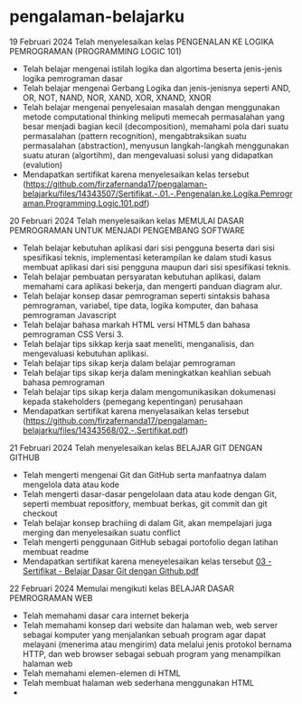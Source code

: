 # pengalaman-belajarku

19 Februari 2024
Telah menyelesaikan kelas PENGENALAN KE LOGIKA PEMROGRAMAN (PROGRAMMING LOGIC 101)
* Telah belajar mengenai istilah logika dan algortima beserta jenis-jenis logika pemrograman dasar
* Telah belajar mengenai Gerbang Logika dan jenis-jenisnya seperti AND, OR, NOT, NAND, NOR, XAND, XOR, XNAND, XNOR
* Telah belajar mengenai penyelesaian masalah dengan menggunakan metode computational thinking meliputi memecah permasalahan yang besar menjadi bagian kecil (decomposition), memahami pola dari suatu permasalahan (pattern recognition), mengabtraksikan suatu permasalahan (abstraction), menyusun langkah-langkah menggunakan suatu aturan (algortihm), dan mengevaluasi solusi yang didapatkan (evalution)
* Mendapatkan sertifikat karena menyelesaikan kelas tersebut (https://github.com/firzafernanda17/pengalaman-belajarku/files/14343507/Sertifikat.-.01.-.Pengenalan.ke.Logika.Pemrograman.Programming.Logic.101.pdf)

20 Februari 2024
Telah menyelesaikan kelas MEMULAI DASAR PEMROGRAMAN UNTUK MENJADI PENGEMBANG SOFTWARE
* Telah belajar kebutuhan aplikasi dari sisi pengguna beserta dari sisi spesifikasi teknis, implementasi keterampilan ke dalam studi kasus membuat aplikasi dari sisi pengguna maupun dari sisi spesifikasi teknis. 
* Telah belajar pembuatan persyaratan kebutuhan aplikasi, dalam memahami cara aplikasi bekerja, dan mengerti panduan diagram alur.
* Telah belajar konsep dasar pemrograman seperti sintaksis bahasa pemrograman, variabel, tipe data, logika komputer, dan bahasa pemrograman Javascript
* Telah belajar bahasa markah HTML versi HTML5 dan bahasa pemrograman CSS Versi 3.
* Telah belajar tips sikkap kerja saat meneliti, menganalisis, dan mengevaluasi kebutuhan aplikasi.
* Telah belajar tips sikap kerja dalam belajar pemrograman
* Telah belajar tips sikap kerja dalam meningkatkan keahlian sebuah bahasa pemrograman
* Telah belajar tips sikap kerja dalam mengomunikasikan dokumenasi kepada stakeholders (pemegang kepentingan) perusahaan
* Mendapatkan sertifikat karena menyelasaikan kelas tersebut (https://github.com/firzafernanda17/pengalaman-belajarku/files/14343568/02.-.Sertifikat.pdf)

21 Februari 2024
Telah menyelesaikan kelas BELAJAR GIT DENGAN GITHUB
* Telah mengerti mengenai Git dan GitHub serta manfaatnya dalam mengelola data atau kode
* Telah mengerti dasar-dasar pengelolaan data atau kode dengan Git, seperti membuat repositfory, membuat berkas, git commit dan git checkout
* Telah belajar konsep brachiing di dalam Git, akan mempelajari juga merging dan menyelesaikan suatu conflict
* Telah mengerti penggunaan GitHub sebagai portofolio degan latihan membuat readme
* Mendapatkan sertifikat karena meneyelesaikan kelas tersebut [03 - Sertifikat - Belajar Dasar Git dengan Github.pdf](https://github.com/firzafernanda17/pengalaman-belajarku/files/14381120/03.-.Sertifikat.-.Belajar.Dasar.Git.dengan.Github.pdf)

22 Februari 2024
Memulai mengikuti kelas BELAJAR DASAR PEMROGRAMAN WEB
* Telah memahami dasar cara internet bekerja
* Telah memahami konsep dari website dan halaman web, web server sebagai komputer yang menjalankan sebuah program agar dapat melayani (menerima atau mengirim) data melalui jenis protokol bernama HTTP, dan web browser sebagai sebuah program yang menampilkan halaman web
* Telah memahami elemen-elemen di HTML
* Telah membuat halaman web sederhana menggunakan HTML
* 
